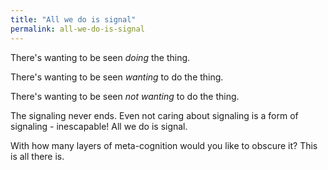 ```yaml
---
title: "All we do is signal"
permalink: all-we-do-is-signal
---
```


There's wanting to be seen *doing* the thing.

There's wanting to be seen *wanting* to do the thing.

There's wanting to be seen *not wanting* to do the thing.

The signaling never ends. Even not caring about signaling is a form of signaling - inescapable! All we do is signal.

With how many layers of meta-cognition would you like to obscure it? This is all there is.
